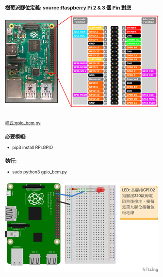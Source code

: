 ### 樹莓派腳位定義: source:[Raspberry Pi 2 & 3 個 Pin 對應](https://docs.microsoft.com/zh-tw/windows/iot-core/learn-about-hardware/pinmappings/pinmappingsrpi)
![樹莓派腳位](rp2_pinout.png)
#
##
[程式:gpio_bcm.py](gpio_bcm.py)
### 必要模組:
* pip3 install RPi.GPIO
### 執行:
* sudo python3 gpio_bcm.py
##
![LED接線](RPi_LED_bb.jpg)
